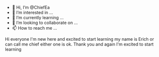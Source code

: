 - 👋 Hi, I’m @ChiefEa
- 👀 I’m interested in ...
- 🌱 I’m currently learning ...
- 💞️ I’m looking to collaborate on ...
- 📫 How to reach me ...

<!---
ChiefEa/ChiefEa is a ✨ special ✨ repository because its `README.md` (this file) appears on your GitHub profile.
You can click the Preview link to take a look at your changes.
--->
Hi everyone I'm new here and excited to start learning my name is Erich or can call me chief either one is ok. Thank you and again I'm excited to start learning 
